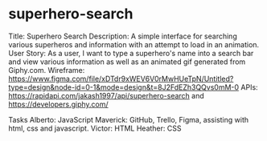 # superhero-search

Title: Superhero Search
Description: A simple interface for searching various superheros and information with an attempt to load in an animation.
User Story: As a user, I want to type a superhero's name into a search bar and view various information as well as an animated gif generated from Giphy.com.
Wireframe: https://www.figma.com/file/xDTdr9xWEV6V0rMwHUeTpN/Untitled?type=design&node-id=0-1&mode=design&t=8J2FdEZh3QQvs0mM-0
APIs: https://rapidapi.com/jakash1997/api/superhero-search and https://developers.giphy.com/

Tasks
Alberto: JavaScript
Maverick: GitHub, Trello, Figma, assisting with html, css and javascript.
Victor: HTML
Heather: CSS
